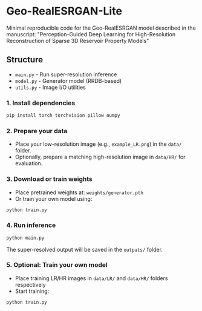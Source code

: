 # Geo-RealESRGAN-Lite

Minimal reproducible code for the Geo-RealESRGAN model described in the manuscript:
"Perception-Guided Deep Learning for High-Resolution Reconstruction of Sparse 3D Reservoir Property Models"

##  Structure

- `main.py` - Run super-resolution inference
- `model.py` - Generator model (RRDB-based)
- `utils.py` - Image I/O utilities

### 1. Install dependencies
```bash
pip install torch torchvision pillow numpy
```

### 2. Prepare your data
- Place your low-resolution image (e.g., `example_LR.png`) in the `data/` folder.
- Optionally, prepare a matching high-resolution image in `data/HR/` for evaluation.

### 3. Download or train weights
- Place pretrained weights at: `weights/generator.pth`
- Or train your own model using:
```bash
python train.py
```

### 4. Run inference
```bash
python main.py
```
The super-resolved output will be saved in the `outputs/` folder.

### 5. Optional: Train your own model
- Place training LR/HR images in `data/LR/` and `data/HR/` folders respectively
- Start training:
```bash
python train.py
```
